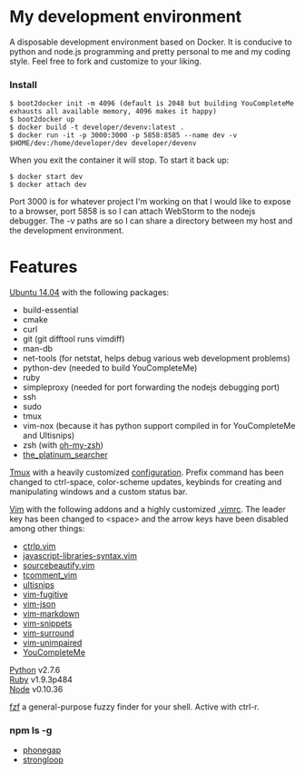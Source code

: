 # My development environment

A disposable development environment based on Docker.  It is conducive to
python and node.js programming and pretty personal to me and my coding style.
Feel free to fork and customize to your liking.

### Install
    $ boot2docker init -m 4096 (default is 2048 but building YouCompleteMe
    exhausts all available memory, 4096 makes it happy)
    $ boot2docker up
    $ docker build -t developer/devenv:latest .  
    $ docker run -it -p 3000:3000 -p 5858:8585 --name dev -v $HOME/dev:/home/developer/dev developer/devenv  

When you exit the container it will stop. To start it back up:

    $ docker start dev  
    $ docker attach dev  

Port 3000 is for whatever project I'm working on that I would like to expose to
a browser, port 5858 is so I can attach WebStorm to the nodejs debugger.  The
-v paths are so I can share a directory between my host and the development
environment.

# Features

[Ubuntu 14.04](http://www.ubuntu.com/) with the following packages: 

* build-essential
* cmake
* curl
* git (git difftool runs vimdiff)
* man-db
* net-tools (for netstat, helps debug various web development problems)
* python-dev (needed to build YouCompleteMe)
* ruby
* simpleproxy (needed for port forwarding the nodejs debugging port)
* ssh
* sudo
* tmux
* vim-nox (because it has python support compiled in for YouCompleteMe and Ultisnips)
* zsh (with [oh-my-zsh](https://github.com/robbyrussell/oh-my-zsh))  
* [the\_platinum\_searcher](https://github.com/monochromegane/the_platinum_searcher)

[Tmux](http://tmux.sourceforge.net/) with a heavily customized [configuration](https://github.com/socketwiz/devenv/blob/master/.tmux.conf).  Prefix command has been changed to ctrl-space, color-scheme updates, keybinds for creating and manipulating windows and a custom status bar.  

[Vim](http://www.vim.org/) with the following addons and a highly customized
[.vimrc](https://github.com/socketwiz/devenv/blob/master/.vimrc).  The leader
key has been changed to &lt;space&gt; and the arrow keys have been disabled
among other things:

* [ ctrlp.vim ](https://github.com/kien/ctrlp.vim)
* [ javascript-libraries-syntax.vim ](https://github.com/othree/javascript-libraries-syntax.vim)
* [ sourcebeautify.vim ](https://github.com/michalliu/sourcebeautify.vim)
* [ tcomment\_vim ](https://github.com/tomtom/tcomment_vim)
* [ ultisnips ](https://github.com/SirVer/ultisnips)
* [ vim-fugitive ](https://github.com/tpope/vim-fugitive)
* [ vim-json ](https://github.com/elzr/vim-json)
* [ vim-markdown ](https://github.com/plasticboy/vim-markdown)
* [ vim-snippets ](https://github.com/honza/vim-snippets)
* [ vim-surround ](https://github.com/tpope/vim-surround)
* [ vim-unimpaired ](https://github.com/tpope/vim-unimpaired)
* [ YouCompleteMe ](https://github.com/Valloric/YouCompleteMe)

[Python](https://www.python.org/) v2.7.6  
[Ruby](https://www.ruby-lang.org/) v1.9.3p484  
[Node](http://nodejs.org/) v0.10.36  

[fzf](https://github.com/junegunn/fzf) a general-purpose fuzzy finder for your
shell. Active with ctrl-r.

### npm ls -g

* [phonegap](http://phonegap.com/)
* [strongloop](http://strongloop.com/)
